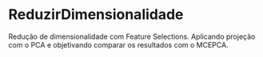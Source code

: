 # ReduzirDimensionalidade
Redução de dimensionalidade com Feature Selections. Aplicando projeção com o PCA e objetivando comparar os resultados com o MCEPCA.
